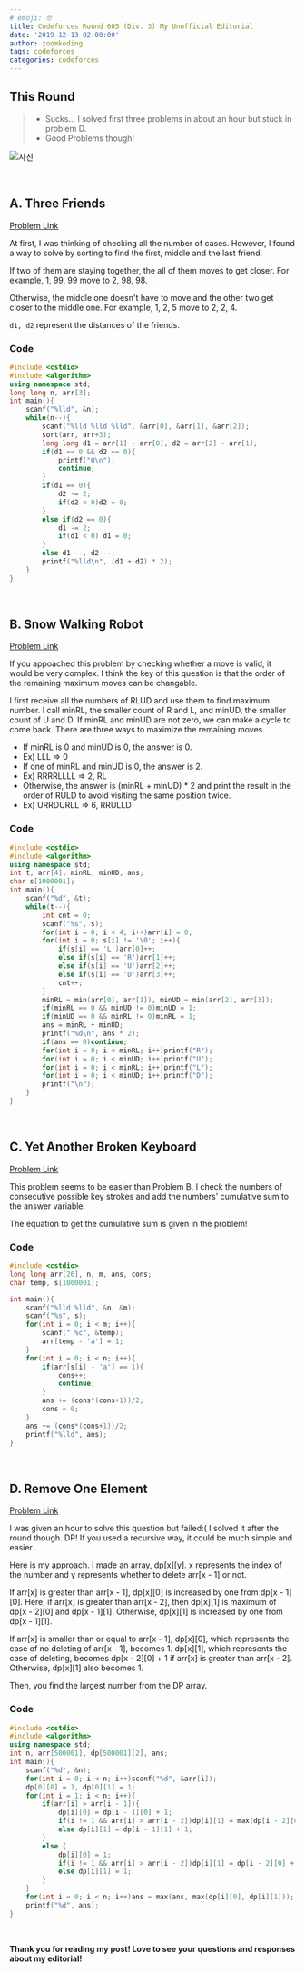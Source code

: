 ```yaml
---
# emoji: 🤓
title: Codeforces Round 605 (Div. 3) My Unofficial Editorial
date: '2019-12-13 02:00:00'
author: zoomkoding
tags: codeforces
categories: codeforces
---
```


## This Round

>* Sucks... I solved first three problems in about an hour but stuck in problem D.
>* Good Problems though!

![사진](./codeforces-605.png)

<br>

## A. Three Friends

[Problem Link](https://codeforces.com/contest/1272/problem/A)

At first, I was thinking of checking all the number of cases. However, I found a way to solve by sorting to find the first, middle and the last friend.

If two of them are staying together, the all of them moves to get closer. For example, 1, 99, 99 move to 2, 98, 98.

Otherwise, the middle one doesn't have to move and the other two get closer to the middle one. For example, 1, 2, 5 move to 2, 2, 4.

`d1, d2` represent the distances of the friends.

### Code

```cpp
#include <cstdio>
#include <algorithm>
using namespace std;
long long n, arr[3];
int main(){
    scanf("%lld", &n);
    while(n--){
        scanf("%lld %lld %lld", &arr[0], &arr[1], &arr[2]);
        sort(arr, arr+3);
        long long d1 = arr[1] - arr[0], d2 = arr[2] - arr[1];
        if(d1 == 0 && d2 == 0){
            printf("0\n");
            continue;
        }
        if(d1 == 0){
            d2 -= 2;
            if(d2 < 0)d2 = 0;
        }
        else if(d2 == 0){
            d1 -= 2;
            if(d1 < 0) d1 = 0;
        }
        else d1 --, d2 --;
        printf("%lld\n", (d1 + d2) * 2);
    }
}
```

<br>

## B. Snow Walking Robot

[Problem Link](https://codeforces.com/contest/1272/problem/B)

If you appoached this problem by checking whether a move is valid, it would be very complex. I think the key of this question is that the order of the remaining maximum moves can be changable.

I first receive all the numbers of RLUD and use them to find maximum number. I call minRL, the smaller count of R and L, and minUD, the smaller count of U and D. If minRL and minUD are not zero, we can make a cycle to come back.
There are three ways to maximize the remaining moves.

* If minRL is 0 and minUD is 0, the answer is 0.
* Ex) LLL => 0
* If one of minRL and minUD is 0, the answer is 2.
* Ex) RRRRLLLL => 2, RL
* Otherwise, the answer is (minRL + minUD) * 2 and print the result in the order of RULD to avoid visiting the same position twice.
* Ex) URRDURLL => 6, RRULLD

### Code

```cpp
#include <cstdio>
#include <algorithm>
using namespace std;
int t, arr[4], minRL, minUD, ans;
char s[1000001];
int main(){
    scanf("%d", &t);
    while(t--){
        int cnt = 0;
        scanf("%s", s);
        for(int i = 0; i < 4; i++)arr[i] = 0;
        for(int i = 0; s[i] != '\0'; i++){
            if(s[i] == 'L')arr[0]++;
            else if(s[i] == 'R')arr[1]++;
            else if(s[i] == 'U')arr[2]++;
            else if(s[i] == 'D')arr[3]++;
            cnt++;
        }
        minRL = min(arr[0], arr[1]), minUD = min(arr[2], arr[3]);
        if(minRL == 0 && minUD != 0)minUD = 1;
        if(minUD == 0 && minRL != 0)minRL = 1;
        ans = minRL + minUD;
        printf("%d\n", ans * 2);
        if(ans == 0)continue;
        for(int i = 0; i < minRL; i++)printf("R");
        for(int i = 0; i < minUD; i++)printf("U");
        for(int i = 0; i < minRL; i++)printf("L");
        for(int i = 0; i < minUD; i++)printf("D");
        printf("\n");
    }
}
```

<br>

## C. Yet Another Broken Keyboard

[Problem Link](https://codeforces.com/contest/1272/problem/C)

This problem seems to be easier than Problem B. I check the numbers of consecutive possible key strokes and add the numbers' cumulative sum to the answer variable.

The equation to get the cumulative sum is given in the problem!

### Code

```cpp
#include <cstdio>
long long arr[26], n, m, ans, cons;
char temp, s[1000001];

int main(){
    scanf("%lld %lld", &n, &m);
    scanf("%s", s);
    for(int i = 0; i < m; i++){
        scanf(" %c", &temp);
        arr[temp - 'a'] = 1;
    }
    for(int i = 0; i < n; i++){
        if(arr[s[i] - 'a'] == 1){
            cons++;
            continue;
        }
        ans += (cons*(cons+1))/2;
        cons = 0;
    }
    ans += (cons*(cons+1))/2;
    printf("%lld", ans);
}
```

<br>

## D. Remove One Element

[Problem Link](https://codeforces.com/contest/1272/problem/D)

I was given an hour to solve this question but failed:( I solved it after the round though. DP! If you used a recursive way, it could be much simple and easier.

Here is my approach. I made an array, dp[x][y]. x represents the index of the number and y represents whether to delete arr[x - 1] or not.

If arr[x] is greater than arr[x - 1], dp[x][0] is increased by one from dp[x - 1][0]. Here, if arr[x] is greater than arr[x - 2], then dp[x][1] is maximum of dp[x - 2][0] and dp[x - 1][1]. Otherwise, dp[x][1] is increased by one from dp[x - 1][1].

If arr[x] is smaller than or equal to arr[x - 1], dp[x][0], which represents the case of no deleting of arr[x - 1], becomes 1. dp[x][1], which represents the case of deleting, becomes dp[x - 2][0] + 1 if arr[x] is greater than arr[x - 2]. Otherwise, dp[x][1] also becomes 1.

Then, you find the largest number from the DP array.

### Code

```cpp
#include <cstdio>
#include <algorithm>
using namespace std;
int n, arr[500001], dp[500001][2], ans;
int main(){
    scanf("%d", &n);
    for(int i = 0; i < n; i++)scanf("%d", &arr[i]);
    dp[0][0] = 1, dp[0][1] = 1;
    for(int i = 1; i < n; i++){
        if(arr[i] > arr[i - 1]){
            dp[i][0] = dp[i - 1][0] + 1; 
            if(i != 1 && arr[i] > arr[i - 2])dp[i][1] = max(dp[i - 2][0], dp[i - 1][1]) + 1;
            else dp[i][1] = dp[i - 1][1] + 1;
        }
        else {
            dp[i][0] = 1;
            if(i != 1 && arr[i] > arr[i - 2])dp[i][1] = dp[i - 2][0] + 1;
            else dp[i][1] = 1;
        }
    }
    for(int i = 0; i < n; i++)ans = max(ans, max(dp[i][0], dp[i][1]));
    printf("%d", ans);
}
```

<br>

**Thank you for reading my post! Love to see your questions and responses about my editorial!**


```toc
```
